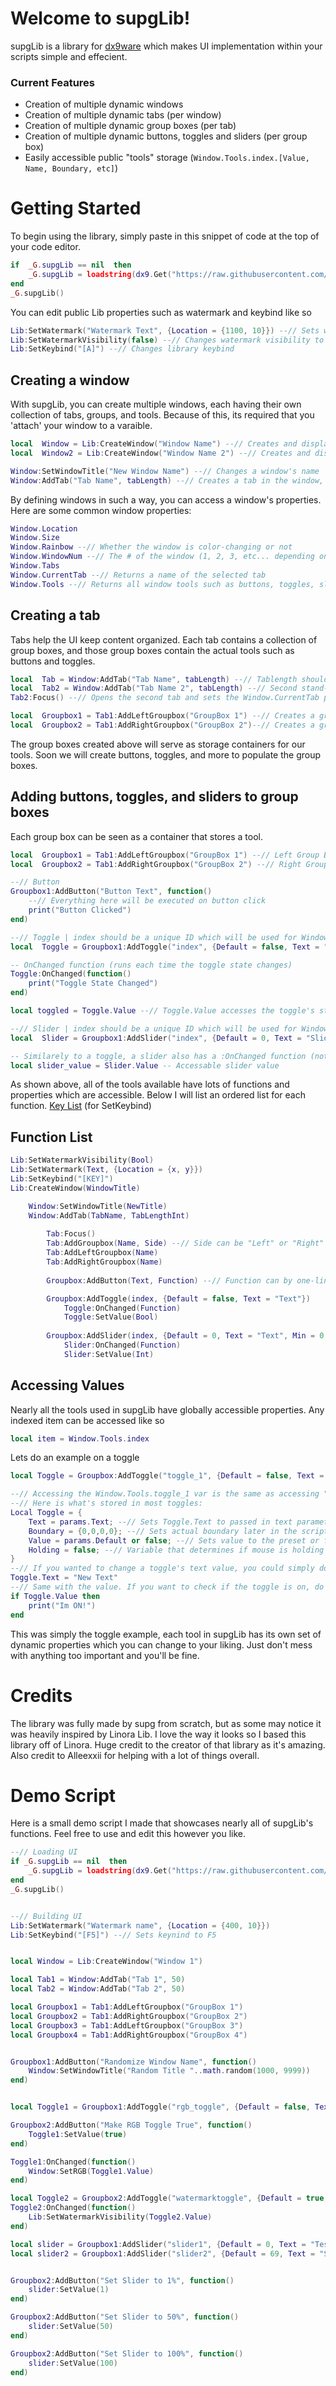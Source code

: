
# Welcome to supgLib!

supgLib is a library for [dx9ware](https://cultofintellect.com/dx9ware/) which makes UI implementation within your scripts simple and effecient.

### Current Features
- Creation of multiple dynamic windows
- Creation of multiple dynamic tabs (per window)
- Creation of multiple dynamic group boxes (per tab)
- Creation of multiple dynamic buttons, toggles and sliders (per group box)
- Easily accessible public "tools" storage (`Window.Tools.index.[Value, Name, Boundary, etc]`)

# Getting Started

To begin using the library, simply paste in this snippet of code at the top of your code editor.
```lua
if  _G.supgLib == nil  then
	_G.supgLib = loadstring(dx9.Get("https://raw.githubusercontent.com/soupg/supg_ui/main/ui.lua"))
end  
_G.supgLib()
```
You can edit public Lib properties such as watermark and keybind like so
```lua
Lib:SetWatermark("Watermark Text", {Location = {1100, 10}}) --// Sets watermark text and location
Lib:SetWatermarkVisibility(false) --// Changes watermark visibility to true/false
Lib:SetKeybind("[A]") --// Changes library keybind
```
## Creating a window
With supgLib, you can create multiple windows, each having their own collection of tabs, groups, and tools.
Because of this, its required that you 'attach' your window to a varaible.
```lua
local  Window = Lib:CreateWindow("Window Name") --// Creates and displays a window
local  Window2 = Lib:CreateWindow("Window Name 2") --// Creates and displays a second stand-

Window:SetWindowTitle("New Window Name") --// Changes a window's name
Window:AddTab("Tab Name", tabLength) --// Creates a tab in the window, tabLength needs to be an integer
```
By defining windows in such a way, you can access a window's properties. Here are some common window properties:
```lua
Window.Location
Window.Size
Window.Rainbow --// Whether the window is color-changing or not
Window.WindowNum --// The # of the window (1, 2, 3, etc... depending on window count)
Window.Tabs
Window.CurrentTab --// Returns a name of the selected tab
Window.Tools --// Returns all window tools such as buttons, toggles, sliders, and more. This method is very useful.
```
## Creating a tab
Tabs help the UI keep content organized. Each tab contains a collection of group boxes, and those group boxes contain the actual tools such as buttons and toggles.
```lua
local  Tab = Window:AddTab("Tab Name", tabLength) --// Tablength should be scaled based of the name
local  Tab2 = Window:AddTab("Tab Name 2", tabLength) --// Second stand-alone tab
Tab2:Focus() --// Opens the second tab and sets the Window.CurrentTab property to the tab name

local  Groupbox1 = Tab1:AddLeftGroupbox("GroupBox 1") --// Creates a groupbox on the LEFT side of tab 1
local  Groupbox2 = Tab1:AddRightGroupbox("GroupBox 2")--// Creates a groupbox on the RIGHT side of tab 1
```
The group boxes created above will serve as storage containers for our tools. Soon we will create buttons, toggles, and more to populate the group boxes.
## Adding buttons, toggles, and sliders to group boxes
Each group box can be seen as a container that stores a tool.
```lua
local  Groupbox1 = Tab1:AddLeftGroupbox("GroupBox 1") --// Left Group Box
local  Groupbox2 = Tab1:AddRightGroupbox("GroupBox 2") --// Right Group Box

--// Button
Groupbox1:AddButton("Button Text", function()
	--// Everything here will be executed on button click
	print("Button Clicked")
end)

--// Toggle | index should be a unique ID which will be used for Window.Tools.index
local  Toggle = Groupbox1:AddToggle("index", {Default = false, Text = "Toggle Text"})

-- OnChanged function (runs each time the toggle state changes)
Toggle:OnChanged(function()
	print("Toggle State Changed")
end)

local toggled = Toggle.Value --// Toggle.Value accesses the toggle's state

--// Slider | index should be a unique ID which will be used for Window.Tools.index
local  Slider = Groupbox1:AddSlider("index", {Default = 0, Text = "Slider Text", Min = 0, Max = 100, Suffix = ""}) -- Without Suffix: [10/100] | With "%" Suffix: [10%/100%]

-- Similarely to a toggle, a slider also has a :OnChanged function (not demonstrated)
local slider_value = Slider.Value -- Accessable slider value
```
As shown above, all of the tools available have lots of functions and properties which are accessible.
Below I will list an ordered list for each function. [Key List](https://cultofintellect.com/dx9ware/docs/GetKey.html) (for SetKeybind)
## Function List
```lua
Lib:SetWatermarkVisibility(Bool)
Lib:SetWatermark(Text, {Location = {x, y}})
Lib:SetKeybind("[KEY]")
Lib:CreateWindow(WindowTitle)

	Window:SetWindowTitle(NewTitle)
	Window:AddTab(TabName, TabLengthInt)
	
		Tab:Focus()
		Tab:AddGroupbox(Name, Side) --// Side can be "Left" or "Right" | I recommend using the two functions below instead
		Tab:AddLeftGroupbox(Name)
		Tab:AddRightGroupbox(Name)
		
		Groupbox:AddButton(Text, Function) --// Function can by one-line or multi-line

		Groupbox:AddToggle(index, {Default = false, Text = "Text"})
			Toggle:OnChanged(Function)
			Toggle:SetValue(Bool)
		
		Groupbox:AddSlider(index, {Default = 0, Text = "Text", Min = 0, Max = 100, Suffix = "%"}
			Slider:OnChanged(Function)
			Slider:SetValue(Int)
```
## Accessing Values
Nearly all the tools used in supgLib have globally accessible properties. Any indexed item can be accessed like so
```lua
local item = Window.Tools.index
```
Lets do an example on a toggle
```lua
local Toggle = Groupbox:AddToggle("toggle_1", {Default = false, Text = "Toggle 1"})

--// Accessing the Window.Tools.toggle_1 var is the same as accessing "Toggle" itself
--// Here is what's stored in most toggles:
Local Toggle = {
	Text = params.Text; --// Sets Toggle.Text to passed in text parameter
	Boundary = {0,0,0,0}; --// Sets actual boundary later in the script
	Value = params.Default or false; --// Sets value to the preset or false initially
	Holding = false; --// Variable that determines if mouse is holding the toggle
}
--// If you wanted to change a toggle's text value, you could simply do this
Toggle.Text = "New Text"
--// Same with the value. If you want to check if the toggle is on, do this
if Toggle.Value then
	print("Im ON!")
end
```
This was simply the toggle example, each tool in supgLib has its own set of dynamic properties which you can change to your liking. Just don't mess with anything too important and you'll be fine.

# Credits
The library was fully made by supg from scratch, but as some may notice it was heavily inspired by Linora Lib. I love the way it looks so I based this library off of Linora. Huge credit to the creator of that library as it's amazing. Also credit to Alleexxii for helping with a lot of things overall.

# Demo Script
Here is a small demo script I made that showcases nearly all of supgLib's functions. Feel free to use and edit this however you like.
```lua
--// Loading UI
if _G.supgLib == nil  then
	_G.supgLib = loadstring(dx9.Get("https://raw.githubusercontent.com/soupg/supg_ui/main/ui.lua"))
end  
_G.supgLib()


--// Building UI
Lib:SetWatermark("Watermark name", {Location = {400, 10}})
Lib:SetKeybind("[F5]") --// Sets keynind to F5


local Window = Lib:CreateWindow("Window 1")

local Tab1 = Window:AddTab("Tab 1", 50)
local Tab2 = Window:AddTab("Tab 2", 50)

local Groupbox1 = Tab1:AddLeftGroupbox("GroupBox 1") 
local Groupbox2 = Tab1:AddRightGroupbox("GroupBox 2")
local Groupbox3 = Tab1:AddLeftGroupbox("GroupBox 3") 
local Groupbox4 = Tab1:AddRightGroupbox("GroupBox 4")


Groupbox1:AddButton("Randomize Window Name", function()
    Window:SetWindowTitle("Random Title "..math.random(1000, 9999))
end)


local Toggle1 = Groupbox1:AddToggle("rgb_toggle", {Default = false, Text = "Toggle RGB UI"})

Groupbox2:AddButton("Make RGB Toggle True", function() 
    Toggle1:SetValue(true)
end)

Toggle1:OnChanged(function()
    Window:SetRGB(Toggle1.Value)
end)

local Toggle2 = Groupbox2:AddToggle("watermarktoggle", {Default = true, Text = "Toggle Watermark"})
Toggle2:OnChanged(function()
    Lib:SetWatermarkVisibility(Toggle2.Value)
end)

local slider = Groupbox1:AddSlider("slider1", {Default = 0, Text = "Test Slider", Min = 0, Max = 100, Rounding = 0})
local slider2 = Groupbox1:AddSlider("slider2", {Default = 69, Text = "Second Slider", Min = 0, Max = 100, Rounding = 0})


Groupbox2:AddButton("Set Slider to 1%", function() 
    slider:SetValue(1)
end)

Groupbox2:AddButton("Set Slider to 50%", function() 
    slider:SetValue(50)
end)

Groupbox2:AddButton("Set Slider to 100%", function() 
    slider:SetValue(100)
end)
```

